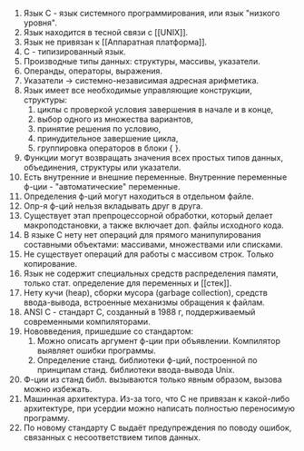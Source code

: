 1. Язык С - язык системного программирования, или язык "низкого уровня".
3. Язык находится в тесной связи с [[UNIX]].
5. Язык не привязан к [[Аппаратная платформа]].
6. С - типизированный язык.
7. Производные типы данных: структуры, массивы, указатели.
8. Операнды, операторы, выражения.
10. Указатели -> системно-независимая адресная арифметика.
11. Язык имеет все необходимые управляющие конструкции, структуры: 
	1. циклы с проверкой условия завершения в начале и в конце, 
	2. выбор одного из множества вариантов, 
	3. принятие решения по условию,
	4. принудительное завершение цикла, 
	5. группировка операторов в блоки { }. 
12. Функции могут возвращать значения всех простых типов данных, объединения, структуры или указатели. 
13. Есть внутренние и внешние переменные. Внутренние переменные ф-ции - "автоматические" переменные.
14. Определения ф-ций могут находиться в отдельном файле. 
15. Опр-я ф-ций нельзя вкладывать друг в друга.
16. Существует этап препроцессорной обработки, который делает макроподстановки, а также включает доп. файлы исходного кода.
17. В языке C нету нет операций для прямого манипулирования составными объектами: массивами, множествами или списками.
18. Не существует операций для работы с массивом строк. Только копирование.
19. Язык не содержит специальных средств распределения памяти, только стат. определение для переменных и [[стек]].
20. Нету кучи (heap), сборки мусора (garbage collection), средств ввода-вывода, встроенные механизмы обращения к файлам.
21. ANSI C - стандарт C, созданный в 1988 г, поддерживаемый современными компиляторами.
22. Нововведения, пришедшие со стандартом: 
	1) Можно описать аргумент ф-ции при объявлении. Компилятор выявляет ошибки программы.
	2) Определение станд. библиотеки ф-ций, построенной по принципам станд. библиотеки ввода-вывода Unix.
23. Ф-ции из станд библ. вызываются только явным образом, вызова можно избежать.
24. Машинная архитектура. Из-за того, что С не привязан к какой-либо архитектуре, при усердии можно написать полностью переносимую программу.
25. По новому стандарту С выдаёт предупреждения по поводу ошибок, связанных с несоответствием типов данных.